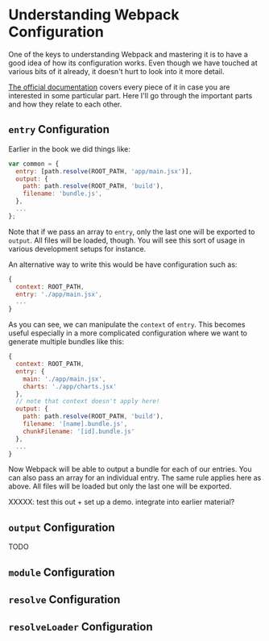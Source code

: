 # Understanding Webpack Configuration

One of the keys to understanding Webpack and mastering it is to have a good idea of how its configuration works. Even though we have touched at various bits of it already, it doesn't hurt to look into it more detail.

[The official documentation](https://webpack.github.io/docs/configuration.html) covers every piece of it in case you are interested in some particular part. Here I'll go through the important parts and how they relate to each other.

## `entry` Configuration

Earlier in the book we did things like:

```javascript
var common = {
  entry: [path.resolve(ROOT_PATH, 'app/main.jsx')],
  output: {
    path: path.resolve(ROOT_PATH, 'build'),
    filename: 'bundle.js',
  },
  ...
};
```

Note that if we pass an array to `entry`, only the last one will be exported to `output`. All files will be loaded, though. You will see this sort of usage in various development setups for instance.

An alternative way to write this would be have configuration such as:

```javascript
{
  context: ROOT_PATH,
  entry: './app/main.jsx',
  ...
}
```

As you can see, we can manipulate the `context` of `entry`. This becomes useful especially in a more complicated configuration where we want to generate multiple bundles like this:

```javascript
{
  context: ROOT_PATH,
  entry: {
    main: './app/main.jsx',
    charts: './app/charts.jsx'
  },
  // note that context doesn't apply here!
  output: {
    path: path.resolve(ROOT_PATH, 'build'),
    filename: '[name].bundle.js',
    chunkFilename: '[id].bundle.js'
  },
  ...
}
```

Now Webpack will be able to output a bundle for each of our entries. You can also pass an array for an individual entry. The same rule applies here as above. All files will be loaded but only the last one will be exported.

XXXXX: test this out + set up a demo. integrate into earlier material?

## `output` Configuration

TODO

## `module` Configuration

## `resolve` Configuration

## `resolveLoader` Configuration
